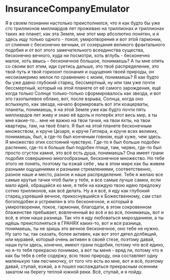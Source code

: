 # InsuranceCompanyEmulator
Я в своем познании настолько преисполнился, что я как будто бы уже сто триллионов миллиардов лет проживаю на триллионах и триллионах таких же планет, как эта Земля, мне этот мир абсолютно понятен, и я здесь ищу только одного - покоя, умиротворения и вот этой гармонии, от слияния с бесконечно вечным, от созерцания великого фрактального подобия и от вот этого замечательного всеединства существа, бесконечно вечного, куда ни посмотри, хоть вглубь - бесконечно малое, хоть ввысь - бесконечное большое, понимаешь? А ты мне опять со своим вот этим, иди суетись дальше, это твоё распределение, это твой путь и твой горизонт познания и ощущения твоей природы, он несоизмеримо мелок по сравнению с моим, понимаешь? Я как будто бы уже давно глубокий старец, бессмертный, ну или там уже почти бессмертный, который на этой планете от её самого зарождения, ещё когда только Солнце только-только сформировалось как звезда, и вот это газопылевое облако, вот, после взрыва, Солнца, когда оно вспыхнуло, как звезда, начало формировать вот эти коацерваты, планеты, понимаешь, я на этой Земле уже как будто почти пять миллиардов лет живу и знаю её вдоль и поперёк этот весь мир, а ты мне какие-то... мне не важно на твои тачки, на твои яхты, на твои квартиры, там, на твоё благо. Я был на этой планете бесконечным множеством, и круче Цезаря, и круче Гитлера, и круче всех великих, понимаешь, был, а где-то был конченым говном, ещё хуже, чем здесь. Я множество этих состояний чувствую. Где-то я был больше подобен растению, где-то я больше был подобен птице, там, червю, где-то был просто сгусток камня, это всё есть душа, понимаешь? Она имеет грани подобия совершенно многообразные, бесконечное множество. Но тебе этого не понять, поэтому ты езжай себе , мы в этом мире как бы живем разными ощущениями и разными стремлениями, соответственно, разное наше и место, разное и наше распределение. Тебе я желаю все самые крутые тачки чтоб были у тебя, и все самые лучше самки, если мало идей, обращайся ко мне, я тебе на каждую твою идею предложу сотню триллионов, как всё делать. Ну а я всё, я иду как глубокий старец,узревший вечное, прикоснувшийся к Божественному, сам стал богоподобен и устремлен в это бесконечное, и который в умиротворении, покое, гармонии, благодати, в этом сокровенном блаженстве пребывает, вовлеченный во всё и во вся, понимаешь, вот и всё, в этом наша разница. Так что я иду любоваться мирозданием, а ты идёшь преисполняться в ГРАНЯХ каких-то, вот и вся разница, понимаешь, ты не зришь это вечное бесконечное, оно тебе не нужно. Ну зато ты, так сказать, более активен, как вот этот дятел долбящий, или муравей, который очень активен в своей стезе, поэтому давай, наши пути здесь, конечно, имеют грани подобия, потому что всё едино, но я-то тебя прекрасно понимаю, а вот ты меня - вряд ли, потому что я как бы тебя в себе содержу, всю твою природу, она составляет одну маленькую там песчиночку, от того что есть во мне, вот и всё, поэтому давай, ступай, езжай, а я пошел наслаждаться прекрасным осенним закатом на берегу теплой южной реки. Всё, ступай, и я пойду.
